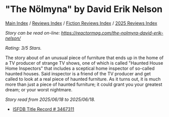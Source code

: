 # "The Nölmyna" by David Erik Nelson

[Main Index](../../../README.md) / [Reviews Index](../../README.md) / [Fiction Reviews Index](../README.md) / [2025 Reviews Index](README.md)

*Story can be read on-line: <https://reactormag.com/the-nolmyra-david-erik-nelson/>*

*Rating: 3/5 Stars.*

The story about of an unusual piece of furniture that ends up in the home of a TV producer of strange TV shows, one of which is called "Haunted House Home Inspectors" that includes a sceptical home inspector of so-called haunted houses. Said inspector is a friend of the TV producer and get called to look at a real piece of haunted furniture. As it turns out, it is much more than just a piece of haunted furniture; it could grant you your greatest dream; or your worst nightmare.

*Story read from 2025/06/18 to 2025/06/18.*

- [ISFDB Title Record # 3467311](https://www.isfdb.org/cgi-bin/title.cgi?3467311)
